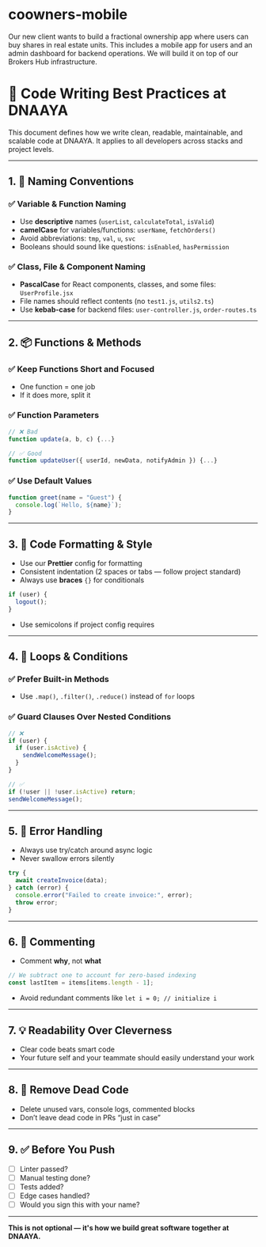 # coowners-mobile
Our new client wants to build a fractional ownership app where users can buy shares in real estate units. This includes a mobile app for users and an admin dashboard for backend operations. We will build it on top of our Brokers Hub infrastructure.


# 🧱 Code Writing Best Practices at DNAAYA

This document defines how we write clean, readable, maintainable, and scalable code at DNAAYA. It applies to all developers across stacks and project levels.

---

## 1. 🧠 Naming Conventions

### ✅ Variable & Function Naming
- Use **descriptive** names (`userList`, `calculateTotal`, `isValid`)
- **camelCase** for variables/functions: `userName`, `fetchOrders()`
- Avoid abbreviations: `tmp`, `val`, `u`, `svc`
- Booleans should sound like questions: `isEnabled`, `hasPermission`

### ✅ Class, File & Component Naming
- **PascalCase** for React components, classes, and some files: `UserProfile.jsx`
- File names should reflect contents (no `test1.js`, `utils2.ts`)
- Use **kebab-case** for backend files: `user-controller.js`, `order-routes.ts`

---

## 2. 📦 Functions & Methods

### ✅ Keep Functions Short and Focused
- One function = one job
- If it does more, split it

### ✅ Function Parameters
```ts
// ❌ Bad
function update(a, b, c) {...}

// ✅ Good
function updateUser({ userId, newData, notifyAdmin }) {...}
```

### ✅ Use Default Values
```js
function greet(name = "Guest") {
  console.log(`Hello, ${name}`);
}
```

---

## 3. 🧼 Code Formatting & Style

- Use our **Prettier** config for formatting
- Consistent indentation (2 spaces or tabs — follow project standard)
- Always use **braces** `{}` for conditionals
```js
if (user) {
  logout();
}
```
- Use semicolons if project config requires

---

## 4. 🔁 Loops & Conditions

### ✅ Prefer Built-in Methods
- Use `.map()`, `.filter()`, `.reduce()` instead of `for` loops

### ✅ Guard Clauses Over Nested Conditions
```ts
// ❌
if (user) {
  if (user.isActive) {
    sendWelcomeMessage();
  }
}

// ✅
if (!user || !user.isActive) return;
sendWelcomeMessage();
```

---

## 5. 🚨 Error Handling

- Always use try/catch around async logic
- Never swallow errors silently
```ts
try {
  await createInvoice(data);
} catch (error) {
  console.error("Failed to create invoice:", error);
  throw error;
}
```

---

## 6. 🧪 Commenting

- Comment **why**, not **what**
```js
// We subtract one to account for zero-based indexing
const lastItem = items[items.length - 1];
```
- Avoid redundant comments like `let i = 0; // initialize i`

---

## 7. 💡 Readability Over Cleverness

- Clear code beats smart code
- Your future self and your teammate should easily understand your work

---

## 8. 🧼 Remove Dead Code

- Delete unused vars, console logs, commented blocks
- Don’t leave dead code in PRs “just in case”

---

## 9. ✅ Before You Push

- [ ] Linter passed?
- [ ] Manual testing done?
- [ ] Tests added?
- [ ] Edge cases handled?
- [ ] Would you sign this with your name?

---

**This is not optional — it's how we build great software together at DNAAYA.**

